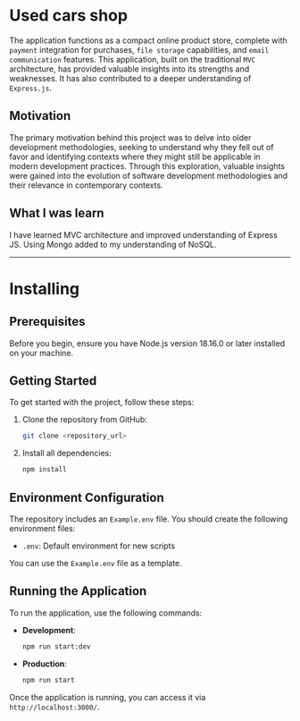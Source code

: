 # Used cars shop

The application functions as a compact online product store, complete with `payment` integration for purchases, `file storage` capabilities, and `email communication` features. This application, built on the traditional `MVC` architecture, has provided valuable insights into its strengths and weaknesses. It has also contributed to a deeper understanding of `Express.js`.

## Motivation

The primary motivation behind this project was to delve into older development methodologies, seeking to understand why they fell out of favor and identifying contexts where they might still be applicable in modern development practices. Through this exploration, valuable insights were gained into the evolution of software development methodologies and their relevance in contemporary contexts.

## What I was learn

I have learned MVC architecture and improved understanding of Express JS. Using Mongo added to my understanding of NoSQL.

---

# Installing

## Prerequisites

Before you begin, ensure you have Node.js version 18.16.0 or later installed on your machine.

## Getting Started

To get started with the project, follow these steps:

1. Clone the repository from GitHub:

   ```bash
   git clone <repository_url>
   ```

2. Install all dependencies:

   ```bash
   npm install
   ```

## Environment Configuration

The repository includes an `Example.env` file. You should create the following environment files:

- `.env`: Default environment for new scripts

You can use the `Example.env` file as a template.

## Running the Application

To run the application, use the following commands:

- **Development**:

  ```bash
  npm run start:dev
  ```

- **Production**:

  ```bash
  npm run start
  ```

Once the application is running, you can access it via `http://localhost:3000/`.
